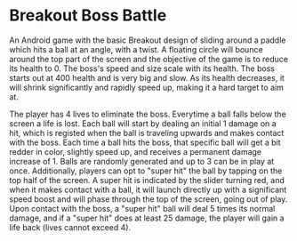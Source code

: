 # Breakout Boss Battle

An Android game with the basic Breakout design of sliding around a paddle which hits a ball at an angle, with a twist. A floating circle will bounce around the top part of the screen and the objective of the game is to reduce its health to 0. The boss's speed and size scale with its health. The boss starts out at 400 health and is very big and slow. As its health decreases, it will shrink significantly and rapidly speed up, making it a hard target to aim at.

The player has 4 lives to eliminate the boss. Everytime a ball falls below the screen a life is lost. Each ball will start by dealing an initial 1 damage on a hit, which is registed when the ball is traveling upwards and makes contact with the boss. Each time a ball hits the boss, that specific ball will get a bit redder in color, slightly speed up, and receives a permanent damage increase of 1. Balls are randomly generated and up to 3 can be in play at once. Additionally, players can opt to "super hit" the ball by tapping on the top half of the screen. A super hit is indicated by the slider turning red, and when it makes contact with a ball, it will launch directly up with a significant speed boost and will phase through the top of the screen, going out of play. Upon contact with the boss, a "super hit" ball will deal 5 times its normal damage, and if a "super hit" does at least 25 damage, the player will gain a life back (lives cannot exceed 4). 
